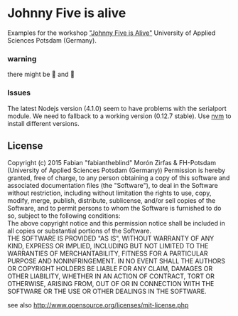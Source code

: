 Johnny Five is alive  
====================

Examples for the workshop ["Johnny Five is Alive"](https://incom.org/workspace/6174) University of Applied Sciences Potsdam (Germany).

### warning

there might be 🐛 and 🐉  

### Issues 

The latest Nodejs version (4.1.0) seem to have problems with the serialport module. We need to fallback to a working version (0.12.7 stable). Use [nvm](https://github.com/creationix/nvm) to install different versions.  

## License  

Copyright (c)  2015 Fabian "fabiantheblind" Morón Zirfas & FH-Potsdam (University of Applied Sciences Potsdam (Germany))
Permission is hereby granted, free of charge, to any person obtaining a copy of this software and associated documentation files (the "Software"), to deal in the Software  without restriction, including without limitation the rights to use, copy, modify, merge, publish, distribute, sublicense, and/or sell copies of the Software, and to  permit persons to whom the Software is furnished to do so, subject to the following conditions:  
The above copyright notice and this permission notice shall be included in all copies or substantial portions of the Software.  
THE SOFTWARE IS PROVIDED "AS IS", WITHOUT WARRANTY OF ANY KIND, EXPRESS OR IMPLIED, INCLUDING BUT NOT LIMITED TO THE WARRANTIES OF MERCHANTABILITY, FITNESS FOR A  PARTICULAR PURPOSE AND NONINFRINGEMENT. IN NO EVENT SHALL THE AUTHORS OR COPYRIGHT HOLDERS BE LIABLE FOR ANY CLAIM, DAMAGES OR OTHER LIABILITY, WHETHER IN AN ACTION OF  CONTRACT, TORT OR OTHERWISE, ARISING FROM, OUT OF OR IN CONNECTION WITH THE SOFTWARE OR THE USE OR OTHER DEALINGS IN THE SOFTWARE.  

see also http://www.opensource.org/licenses/mit-license.php





